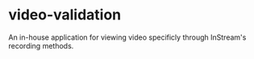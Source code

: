 # video-validation
An in-house application for viewing video specificly through InStream's recording methods.
